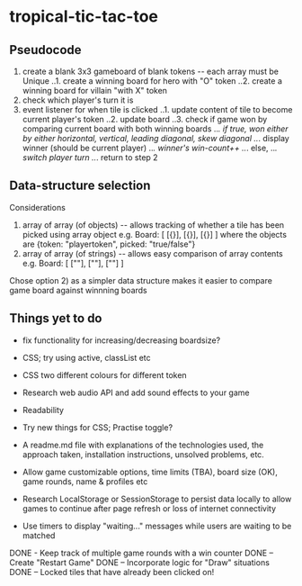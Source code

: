 # tropical-tic-tac-toe

## Pseudocode
1. create a blank 3x3 gameboard of blank tokens -- each array must be Unique 
		..1. create a winning board for hero with "O" token
		..2. create a winning board for villain "with X" token
2. check which player's turn it is
3. event listener for when tile is clicked
		..1. update content of tile to become current player's token
		..2. update board 
		..3. check if game won by comparing current board with both winning boards
				..*. if true, won either by either horizontal, vertical, leading diagonal, skew diagonal
						..*. display winner (should be current player)
						..*. winner's win-count++
				..*. else,
						..*. switch player turn
						..*. return to step 2

## Data-structure selection 
Considerations 
1) array of array (of objects) -- allows tracking of whether a tile has been picked using array object
		e.g.		Board: [ [{}], [{}], [{}] ]
										where the objects are {token: "playertoken", picked: "true/false"} 
2) array of array (of strings) -- allows easy comparison of array contents
		e.g. 		Board: [ [""], [""], [""] ]

Chose option 2) as a simpler data structure makes it easier to compare game board against winnning boards

## Things yet to do

- fix functionality for increasing/decreasing boardsize?

- CSS; try using active, classList etc

- CSS two different colours for different token

- Research web audio API and add sound effects to your game

- Readability

- Try new things for CSS; 
Practise toggle?

- A readme.md file with explanations of the technologies used, the approach taken, installation instructions, unsolved problems, etc.

- Allow game customizable options, time limits (TBA), board size (OK), game rounds, name & profiles etc

- Research LocalStorage or SessionStorage to persist data locally to allow games to continue after page refresh or loss of internet connectivity

- Use timers to display "waiting..." messages while users are waiting to be matched


DONE - Keep track of multiple game rounds with a win counter
DONE – Create "Restart Game"
DONE – Incorporate logic for "Draw" situations
DONE – Locked tiles that have already been clicked on!


